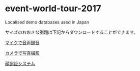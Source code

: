 # event-world-tour-2017
Localised demo databases used in Japan

サイズのおおきな例題は下記からダウンロードすることができます。

[マイクで音声録音](https://github.com/4D-JP/event-world-tour-2017/releases/tag/0.3)

[カメラで写真撮影](https://github.com/4D-JP/event-world-tour-2017/releases/tag/0.2)

[顔認証システム](https://github.com/4D-JP/event-world-tour-2017/releases/tag/0.4)
